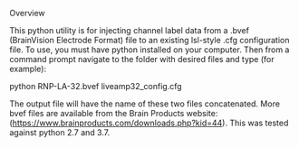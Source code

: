 Overview

This python utility is for injecting channel label data from a .bvef (BrainVision Electrode Format) file to an existing lsl-style .cfg configuration file. To use, you must have python installed on your computer. Then from a command prompt navigate to the folder with desired files and type (for example): 

python RNP-LA-32.bvef liveamp32_config.cfg

The output file will have the name of these two files concatenated. More bvef files are available from the Brain Products website: (https://www.brainproducts.com/downloads.php?kid=44). This was tested against python 2.7 and 3.7.
